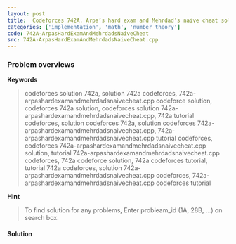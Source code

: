 ```yaml
---
layout: post
title:  Codeforces 742A. Arpa’s hard exam and Mehrdad’s naive cheat solution
categories: ['implementation', 'math', 'number theory']
code: 742A-ArpasHardExamAndMehrdadsNaiveCheat
src: 742A-ArpasHardExamAndMehrdadsNaiveCheat.cpp
---
```

### **Problem overviews**

**Keywords**
> codeforces solution 742a, solution 742a codeforces, 742a-arpashardexamandmehrdadsnaivecheat.cpp codeforce solution, codeforces 742a solution, codeforces solution 742a-arpashardexamandmehrdadsnaivecheat.cpp, 742a tutorial codeforces, solution codeforces 742a, solution codeforces 742a-arpashardexamandmehrdadsnaivecheat.cpp, 742a-arpashardexamandmehrdadsnaivecheat.cpp tutorial codeforces, codeforces 742a-arpashardexamandmehrdadsnaivecheat.cpp solution, tutorial 742a-arpashardexamandmehrdadsnaivecheat.cpp codeforces, 742a codeforce solution, 742a codeforces tutorial, tutorial 742a codeforces, solution 742a-arpashardexamandmehrdadsnaivecheat.cpp codeforces, 742a-arpashardexamandmehrdadsnaivecheat.cpp codeforces tutorial

**Hint**
> To find solution for any problems, Enter probleam_id (1A, 28B, ...) on search box. 

#### **Solution**



